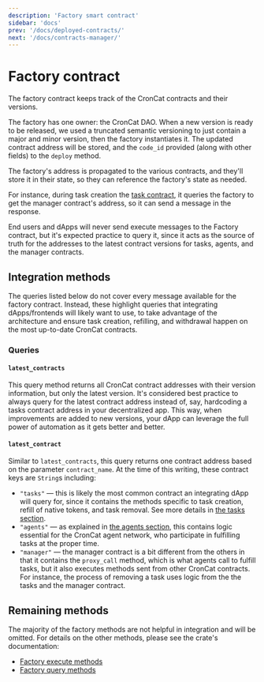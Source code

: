 ```yaml
---
description: 'Factory smart contract'
sidebar: 'docs'
prev: '/docs/deployed-contracts/'
next: '/docs/contracts-manager/'
---
```


# Factory contract

The factory contract keeps track of the CronCat contracts and their versions.

The factory has one owner: the CronCat DAO. When a new version is ready to be released, we used a truncated semantic versioning to just contain a major and minor version, then the factory instantiates it. The updated contract address will be stored, and the `code_id` provided (along with other fields) to the `deploy` method.

The factory's address is propagated to the various contracts, and they'll store it in their state, so they can reference the factory's state as needed.

For instance, during task creation the [task contract](https://github.com/CronCats/cw-croncat/tree/211b829b3c719c3e7bbfef30c7d637e2ba8ccfaa/contracts/croncat-tasks), it queries the factory to get the manager contract's address, so it can send a message in the response.

End users and dApps will never send execute messages to the Factory contract, but it's expected practice to query it, since it acts as the source of truth for the addresses to the latest contract versions for tasks, agents, and the manager contracts.

## Integration methods

The queries listed below do not cover every message available for the factory contract. Instead, these highlight queries that integrating dApps/frontends will likely want to use, to take advantage of the architecture and ensure task creation, refilling, and withdrawal happen on the most up-to-date CronCat contracts.

### Queries

#### `latest_contracts`

This query method returns all CronCat contract addresses with their version information, but only the latest version. It's considered best practice to always query for the latest contract address instead of, say, hardcoding a tasks contract address in your decentralized app. This way, when improvements are added to new versions, your dApp can leverage the full power of automation as it gets better and better.

#### `latest_contract`

Similar to `latest_contracts`, this query returns one contract address based on the parameter `contract_name`. At the time of this writing, these contract keys are `String`s including:

- `"tasks"` — this is likely the most common contract an integrating dApp will query for, since it contains the methods specific to task creation, refill of native tokens, and task removal. See more details in [the tasks section](/docs/contracts-tasks).
- `"agents"` — as explained in [the agents section](/docs/contracts-agents), this contains logic essential for the CronCat agent network, who participate in fulfilling tasks at the proper time.
- `"manager"` — the manager contract is a bit different from the others in that it contains the `proxy_call` method, which is what agents call to fulfill tasks, but it also executes methods sent from other CronCat contracts. For instance, the process of removing a task uses logic from the the tasks and the manager contract.

## Remaining methods

The majority of the factory methods are not helpful in integration and will be omitted. For details on the other methods, please see the crate's documentation:

- [Factory execute methods](https://docs.rs/croncat-sdk-manager/latest/croncat_sdk_manager/msg/enum.ManagerExecuteMsg.html)
- [Factory query methods](https://docs.rs/croncat-sdk-manager/latest/croncat_sdk_manager/msg/enum.ManagerQueryMsg.html)
